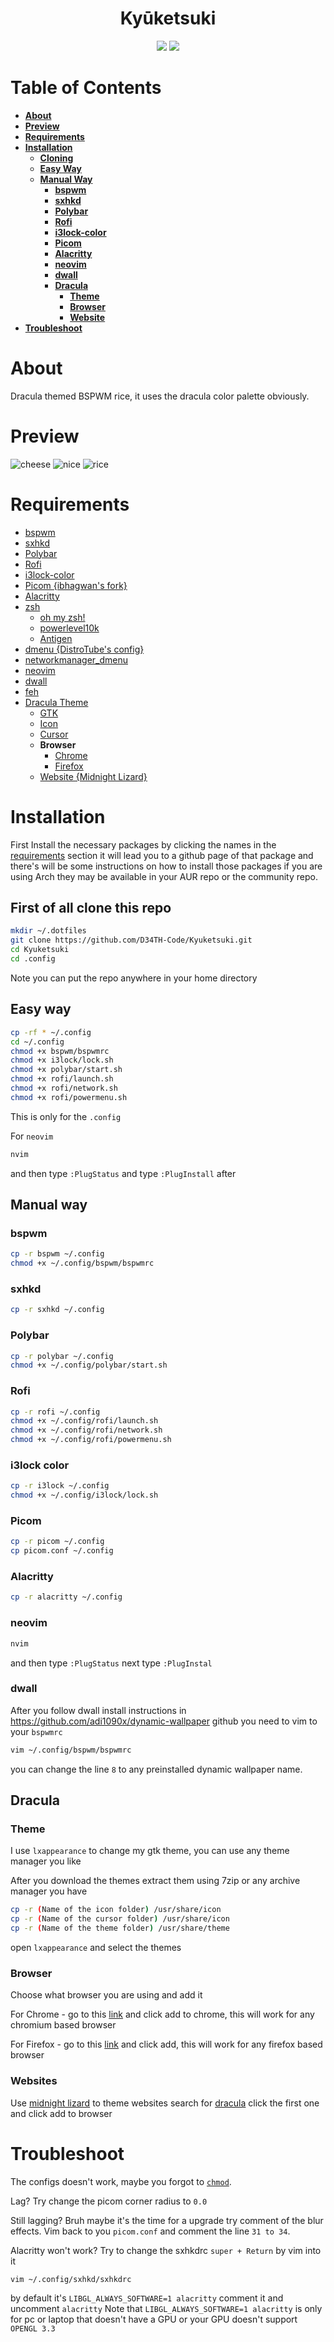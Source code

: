 <h1 align="center">Kyūketsuki</h1>
<p align="center">
  <img src="https://img.shields.io/badge/MAINTAINED-YES-green?style=for-the-badge">
  <img src="https://img.shields.io/github/issues/D34TH-Code/Kyuketsuki?style=for-the-badge"
</p>

# Table of Contents

* [**About**](#about)
* [**Preview**](#preview)
* [**Requirements**](#requirements)
* [**Installation**](#installation)
	- [**Cloning**](##first-of-all-clone-this-repo)
	- [**Easy Way**](##easy-way)
	- [**Manual Way**](##manual-way)
		- [**bspwm**](###bspwm)
		- [**sxhkd**](###sxhkd)
		- [**Polybar**](###polybar)
		- [**Rofi**](###rofi)
		- [**i3lock-color**](###i3lock-color)
		- [**Picom**](###picom)
		- [**Alacritty**](###alacritty)
		- [**neovim**](###neovim)
		- [**dwall**](###dwall)
		- [**Dracula**](##dracula)
			- [**Theme**](###theme)
			- [**Browser**](###browser)
			- [**Website**](###websites)
* [**Troubleshoot**](#troubleshoot)

# About 
Dracula themed BSPWM rice, it uses the dracula color palette obviously.

# Preview
![cheese](https://user-images.githubusercontent.com/65948476/122667551-f26edd80-d1e5-11eb-9cd9-67790306f38a.png)
![nice](https://user-images.githubusercontent.com/65948476/122667559-fb5faf00-d1e5-11eb-902f-53db739f8cae.png)
![rice](https://user-images.githubusercontent.com/65948476/122667562-fbf84580-d1e5-11eb-95db-018c04f5bfe9.png)


# Requirements

* [bspwm](https://github.com/baskerville/bspwm)
* [sxhkd](https://github.com/baskerville/sxhkd)
* [Polybar](https://github.com/polybar/polybar)
* [Rofi](https://github.com/davatorium/rofi)
* [i3lock-color](https://github.com/Raymo111/i3lock-color)
* [Picom {ibhagwan's fork}](https://github.com/ibhagwan/picom)
* [Alacritty](https://github.com/alacritty/alacritty)
* [zsh](https://www.zsh.org)
	* [oh my zsh!](https://ohmyz.sh)
	* [powerlevel10k](https://github.com/romkatv/powerlevel10k)
	* [Antigen](https://github.com/zsh-users/antigen)
* [dmenu {DistroTube's config}](https://gitlab.com/dwt1/dmenu-distrotube)
* [networkmanager_dmenu](https://github.com/firecat53/networkmanager-dmenu)
* [neovim](https://neovim.io)
* [dwall](https://github.com/adi1090x/dynamic-wallpaper)
* [feh](https://github.com/derf/feh)
* [Dracula Theme](https://draculatheme.com)
	- [GTK](https://draculatheme.com/gtk)
	- [Icon](https://draculatheme.com/gtk)
	- [Cursor](https://www.gnome-look.org/p/1393084/)
	- **Browser**
		* [Chrome](https://chrome.google.com/webstore/detail/dracula-chrome-theme-dark/gfapcejdoghpoidkfodoiiffaaibpaem?hl=en-GB)
		* [Firefox](https://addons.mozilla.org/en-US/firefox/addon/dracula-dark-colorscheme/)
	- [Website {Midnight Lizard}](https://midnight-lizard.org/schemes/index/full/?q=dracula&side=any&bg=any)

# Installation
First Install the necessary packages by clicking the names in the [requirements](#requirements) section it will lead you to a github page of that package and there's will be some instructions on how to install those packages if you are using Arch they may be available in your AUR repo or the community repo.

## First of all clone this repo
```sh
mkdir ~/.dotfiles
git clone https://github.com/D34TH-Code/Kyuketsuki.git
cd Kyuketsuki
cd .config
```

Note you can put the repo anywhere in your home directory

## Easy way
```sh
cp -rf * ~/.config
cd ~/.config
chmod +x bspwm/bspwmrc
chmod +x i3lock/lock.sh
chmod +x polybar/start.sh
chmod +x rofi/launch.sh
chmod +x rofi/network.sh
chmod +x rofi/powermenu.sh
```
This is only for the ``.config``

For ``neovim``
```sh
nvim
```
and then type ``:PlugStatus`` and type ``:PlugInstall`` after
## Manual way
### bspwm
```sh
cp -r bspwm ~/.config
chmod +x ~/.config/bspwm/bspwmrc
```

### sxhkd
```sh
cp -r sxhkd ~/.config
```

### Polybar
```sh
cp -r polybar ~/.config
chmod +x ~/.config/polybar/start.sh
```

### Rofi
```sh
cp -r rofi ~/.config
chmod +x ~/.config/rofi/launch.sh
chmod +x ~/.config/rofi/network.sh
chmod +x ~/.config/rofi/powermenu.sh
```

### i3lock color
```sh
cp -r i3lock ~/.config
chmod +x ~/.config/i3lock/lock.sh
```

### Picom
```sh
cp -r picom ~/.config
cp picom.conf ~/.config
```

### Alacritty
```sh
cp -r alacritty ~/.config
```

### neovim
```sh
nvim
```
and then type ``:PlugStatus`` next type ``:PlugInstal``

### dwall
After you follow dwall install instructions in https://github.com/adi1090x/dynamic-wallpaper github you need to vim to your ``bspwmrc``
```sh
vim ~/.config/bspwm/bspwmrc
```
you can change the line ``8`` to any preinstalled dynamic wallpaper name.

## Dracula
### Theme
I use ``lxappearance`` to change my gtk theme, you can use any theme manager you like

After you download the themes extract them using 7zip or any archive manager you have
```sh
cp -r (Name of the icon folder) /usr/share/icon
cp -r (Name of the cursor folder) /usr/share/icon
cp -r (Name of the theme folder) /usr/share/theme
``` 
open ``lxappearance`` and select the themes

### Browser
Choose what browser you are using and add it

For Chrome - go to this [link](https://chrome.google.com/webstore/detail/dracula-chrome-theme-dark/gfapcejdoghpoidkfodoiiffaaibpaem?hl=en-GB) and click add to chrome, this will work for any chromium based browser

For Firefox - go to this [link](https://addons.mozilla.org/en-US/firefox/addon/dracula-dark-colorscheme/) and click add, this will work for any firefox based browser

### Websites
Use [midnight lizard](https://midnight-lizard.org) to theme websites
search for [dracula](https://midnight-lizard.org/schemes/index/full/?q=dracula&side=any&bg=any) click the first one and click add to browser

# Troubleshoot

The configs doesn't work, maybe you forgot to [``chmod``](##easy-way).

Lag? Try change the picom corner radius to ``0.0``

Still lagging? Bruh maybe it's the time for a upgrade
try comment of the blur effects.
Vim back to you ``picom.conf`` and comment the line ``31 to 34``.

Alacritty won't work? Try to change the sxhkdrc ``super + Return`` by vim into it
```sh
vim ~/.config/sxhkd/sxhkdrc
```
by default it's ``LIBGL_ALWAYS_SOFTWARE=1 alacritty`` comment it and uncomment ``alacritty``
Note that ``LIBGL_ALWAYS_SOFTWARE=1 alacritty`` is only for pc or laptop that doesn't have a GPU or your GPU doesn't support ``OPENGL 3.3``
